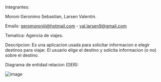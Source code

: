Integrantes: 

Moroni Geronimo Sebastian, Larsen Valentin.

Emails: geromoroniii@hotmail.com - val.larsen9@gmail.com

Tematica: Agencia de viajes.

Descripcion: Es una aplicacion usada para solicitar informacion e elegir destinos para viajar. El usuario elige el destino y solicita informacion (o no) sobre el destino.

Diagrama de entidad relacion (DER): 

![image](https://github.com/ValenLarsen/TPE_WEB2/assets/114498717/2123dc5e-f078-4859-8af1-832f237e53e3)

